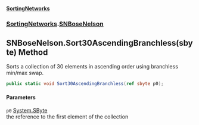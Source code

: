 #### [SortingNetworks](index.md 'index')
### [SortingNetworks](SortingNetworks.md 'SortingNetworks').[SNBoseNelson](SortingNetworks_SNBoseNelson.md 'SortingNetworks.SNBoseNelson')
## SNBoseNelson.Sort30AscendingBranchless(sbyte) Method
Sorts a collection of 30 elements in ascending order using branchless min/max swap.  
```csharp
public static void Sort30AscendingBranchless(ref sbyte p0);
```
#### Parameters
<a name='SortingNetworks_SNBoseNelson_Sort30AscendingBranchless(sbyte)_p0'></a>
`p0` [System.SByte](https://docs.microsoft.com/en-us/dotnet/api/System.SByte 'System.SByte')  
the reference to the first element of the collection
  
